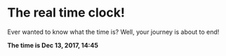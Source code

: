 # The real time clock!

Ever wanted to know what the time is? Well, your journey is about to end!

**The time is Dec 13, 2017, 14:45**
